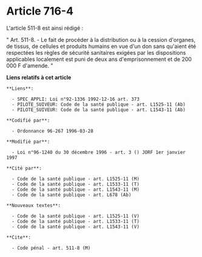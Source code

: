 # Article 716-4

L'article 511-8 est ainsi rédigé :

" Art. 511-8. - Le fait de procéder à la distribution ou à la cession d'organes, de tissus, de cellules et produits humains
en vue d'un don sans qu'aient été respectées les règles de sécurité sanitaires exigées par les dispositions applicables
localement est puni de deux ans d'emprisonnement et de 200 000 F d'amende. "

**Liens relatifs à cet article**

	**Liens**:

	  - SPEC_APPLI: Loi n°92-1336 1992-12-16 art. 373
	  - PILOTE_SUIVEUR: Code de la santé publique - art. L1525-11 (Ab)
	  - PILOTE_SUIVEUR: Code de la santé publique - art. L1543-11 (Ab)

	**Codifié par**:

	  - Ordonnance 96-267 1996-03-28

	**Modifié par**:

	  - Loi n°96-1240 du 30 décembre 1996 - art. 3 () JORF 1er janvier 1997

	**Cité par**:

	  - Code de la santé publique - art. L1525-11 (M)
	  - Code de la santé publique - art. L1533-11 (T)
	  - Code de la santé publique - art. L1543-11 (M)
	  - Code de la santé publique - art. L678 (Ab)

	**Nouveaux textes**:

	  - Code de la santé publique - art. L1525-11 (V)
	  - Code de la santé publique - art. L1533-11 (T)
	  - Code de la santé publique - art. L1543-11 (V)

	**Cite**:

	  - Code pénal - art. 511-8 (M)
